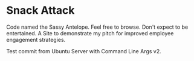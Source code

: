 Snack Attack
===
Code named the Sassy Antelope.
Feel free to browse. Don't expect to be entertained.
A Site to demonstrate my pitch for improved employee engagement strategies.

Test commit from Ubuntu Server with Command Line Args v2.
